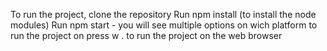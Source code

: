To run the project, clone the repository
Run npm install (to install the node modules)
Run npm start - you will see multiple options on wich platform to run the project on
press w . to run the project on the web browser
